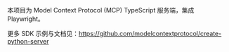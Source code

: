 <!-- Use this file to provide workspace-specific custom instructions to Copilot. For more details, visit https://code.visualstudio.com/docs/copilot/copilot-customization#_use-a-githubcopilotinstructionsmd-file -->

本项目为 Model Context Protocol (MCP) TypeScript 服务端，集成 Playwright。

更多 SDK 示例与文档见：https://github.com/modelcontextprotocol/create-python-server
